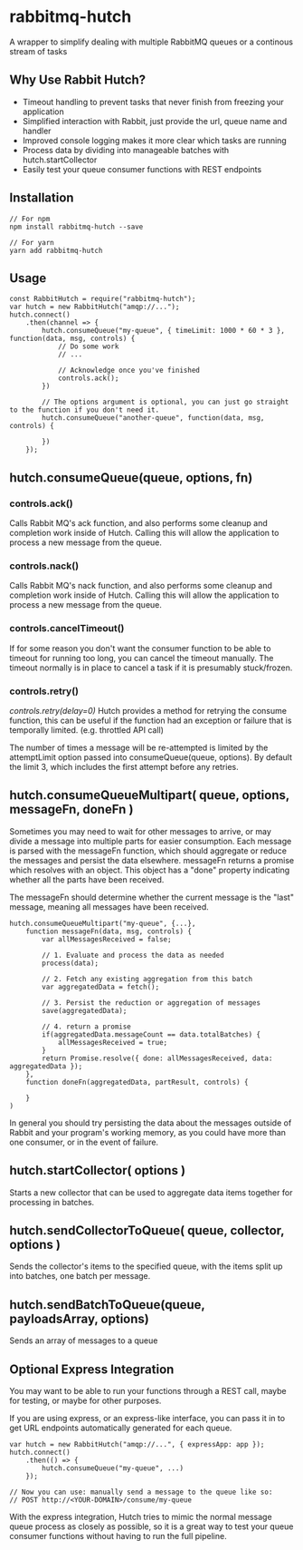 # rabbitmq-hutch
A wrapper to simplify dealing with multiple RabbitMQ queues or a continous stream of tasks

## Why Use Rabbit Hutch?

- Timeout handling to prevent tasks that never finish from freezing your application
- Simplified interaction with Rabbit, just provide the url, queue name and handler
- Improved console logging makes it more clear which tasks are running
- Process data by dividing into manageable batches with hutch.startCollector
- Easily test your queue consumer functions with REST endpoints

## Installation

    // For npm
    npm install rabbitmq-hutch --save

    // For yarn
    yarn add rabbitmq-hutch

## Usage

    const RabbitHutch = require("rabbitmq-hutch");
    var hutch = new RabbitHutch("amqp://...");
    hutch.connect()
        .then(channel => {
            hutch.consumeQueue("my-queue", { timeLimit: 1000 * 60 * 3 }, function(data, msg, controls) {
                // Do some work
                // ...

                // Acknowledge once you've finished
                controls.ack();
            })

            // The options argument is optional, you can just go straight to the function if you don't need it.
            hutch.consumeQueue("another-queue", function(data, msg, controls) {

            })
        });

## hutch.consumeQueue(queue, options, fn)

### controls.ack()
Calls Rabbit MQ's ack function, and also performs some cleanup and completion work inside of Hutch. Calling this will allow the application to process a new message from the queue.

### controls.nack()
Calls Rabbit MQ's nack function, and also performs some cleanup and completion work inside of Hutch. Calling this will allow the application to process a new message from the queue.

### controls.cancelTimeout()
If for some reason you don't want the consumer function to be able to timeout for running too long, you can cancel the timeout manually. The timeout normally is in place to cancel a task if it is presumably stuck/frozen.

### controls.retry()
*controls.retry(delay=0)*
Hutch provides a method for retrying the consume function, this can be useful if the function had an exception or failure that is temporally limited. (e.g. throttled API call)

The number of times a message will be re-attempted is limited by the attemptLimit option passed into consumeQueue(queue, options). By default the limit 3, which includes the first attempt before any retries.

## hutch.consumeQueueMultipart( queue, options, messageFn, doneFn )
Sometimes you may need to wait for other messages to arrive, or may divide a message into multiple parts for easier consumption. Each message is parsed with the messageFn function, which should aggregate or reduce the messages and persist the data elsewhere. messageFn returns a promise which resolves with an object. This object has a "done" property indicating whether all the parts have been received.

The messageFn should determine whether the current message is the "last" message, meaning all messages have been received. 


    hutch.consumeQueueMultipart("my-queue", {...}, 
        function messageFn(data, msg, controls) {
            var allMessagesReceived = false;

            // 1. Evaluate and process the data as needed
            process(data);

            // 2. Fetch any existing aggregation from this batch
            var aggregatedData = fetch();

            // 3. Persist the reduction or aggregation of messages
            save(aggregatedData);

            // 4. return a promise
            if(aggregatedData.messageCount == data.totalBatches) {
                allMessagesReceived = true;
            }
            return Promise.resolve({ done: allMessagesReceived, data: aggregatedData });
        },
        function doneFn(aggregatedData, partResult, controls) {

        }
    )

In general you should try persisting the data about the messages outside of Rabbit and your program's working memory, as you could have more than one consumer, or in the event of failure.

## hutch.startCollector( options )
Starts a new collector that can be used to aggregate data items together for processing in batches.

## hutch.sendCollectorToQueue( queue, collector, options )
Sends the collector's items to the specified queue, with the items split up into batches, one batch per message.

## hutch.sendBatchToQueue(queue, payloadsArray, options)
Sends an array of messages to a queue

## Optional Express Integration
You may want to be able to run your functions through a REST call, maybe for testing, or maybe for other purposes.

If you are using express, or an express-like interface, you can pass it in to get URL endpoints automatically generated for each queue.

    var hutch = new RabbitHutch("amqp://...", { expressApp: app });
    hutch.connect()
        .then(() => {
            hutch.consumeQueue("my-queue", ...)
        });

    // Now you can use: manually send a message to the queue like so:
    // POST http://<YOUR-DOMAIN>/consume/my-queue

With the express integration, Hutch tries to mimic the normal message queue process as closely as possible, so it is a great way to test your queue consumer functions without having to run the full pipeline.